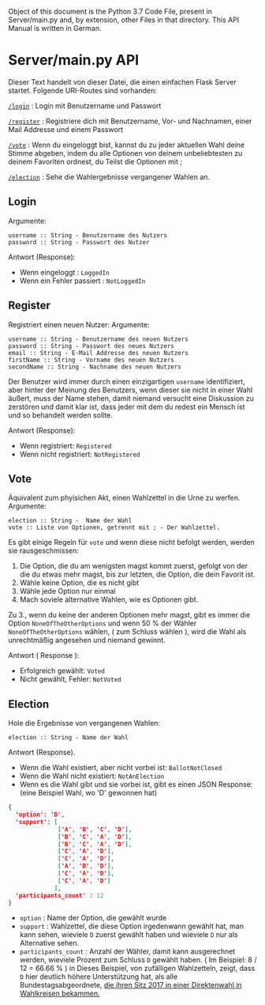 Object of this document is the Python 3.7 Code File,
present in Server/main.py and, by extension, other Files
in that directory.
This API Manual is written in German.

# Server/main.py API
Dieser Text handelt von dieser Datei,
die einen einfachen Flask Server startet.
Folgende URI-Routes sind vorhanden:

[`/login`](#login) : Login mit Benutzername und Passwort

[`/register`](#register) : Registriere dich mit Benutzername, Vor- und Nachnamen, einer Mail Addresse und einem Passwort

[`/vote`](#vote) : Wenn du eingeloggt bist, kannst du zu jeder aktuellen Wahl deine Stimme abgeben, indem du alle Optionen von deinem unbeliebtesten zu deinem Favoriten ordnest, du Teilst die Optionen mit ;

[`/election`](#election) : Sehe die Wahlergebnisse vergangener Wahlen an.

## Login
Argumente:
```
username :: String - Benutzername des Nutzers 
password :: String - Passwort des Nutzer
```

Antwort (Response):
- Wenn eingeloggt : `LoggedIn`
- Wenn ein Fehler passiert : `NotLoggedIn`

## Register
Registriert einen neuen Nutzer:
Argumente:
```
username :: String - Benutzername des neuen Nutzers
password :: String - Passwort des neues Nutzers
email :: String - E-Mail Addresse des neuen Nutzers
firstName :: String - Vorname des neuen Nutzers
secondName :: String - Nachname des neuen Nutzers
```
Der Benutzer wird immer durch einen einzigartigen `username` identifiziert,
aber hinter der Meinung des Benutzers, wenn dieser sie nicht in einer Wahl
äußert, muss der Name stehen, damit niemand versucht eine Diskussion zu zerstören
und damit klar ist, dass jeder mit dem du redest ein Mensch ist und so behandelt werden sollte.

Antwort (Response):
- Wenn registriert: `Registered`
- Wenn nicht registriert: `NotRegistered`

## Vote
Äquivalent zum phyisichen Akt, einen Wahlzettel in die Urne zu werfen.
Argumente:
```
election :: String -  Name der Wahl
vote :: Liste von Optionen, getrennt mit ; - Der Wahlzettel.
```

Es gibt einige Regeln für `vote` und wenn diese nicht befolgt werden,
werden sie rausgeschmissen:
1. Die Option, die du am wenigsten magst kommt zuerst, gefolgt von der die du etwas mehr magst, bis zur letzten, die Option, die dein Favorit ist.
1. Wähle keine Option, die es nicht gibt
2. Wähle jede Option nur einmal
3. Mach soviele alternative Wahlen, wie es Optionen gibt.

Zu 3., wenn du keine der anderen Optionen mehr magst, gibt es immer die Option
`NoneOfTheOtherOptions` und wenn 50 % der Wähler `NoneOfTheOtherOptions` wählen, ( zum Schluss wählen ), wird die Wahl als unrechtmäßig angesehen und niemand gewinnt.

Antwort ( Response ):
- Erfolgreich gewählt: `Voted`
- Nicht gewählt, Fehler: `NotVoted`

## Election
Hole die Ergebnisse von vergangenen Wahlen:
```
election :: String - Name der Wahl
```
Antwort (Response).
- Wenn die Wahl existiert, aber nicht vorbei ist: `BallotNotClosed`
- Wenn die Wahl nicht existiert: `NotAnElection`
- Wenn es die Wahl gibt und sie vorbei ist, gibt es einen JSON Response: (eine Beispiel Wahl, wo 'D' gewonnen hat)
```json
{
  'option': 'D', 
  'support': [
              ['A', 'B', 'C', 'D'], 
              ['B', 'C', 'A', 'D'], 
              ['B', 'C', 'A', 'D'], 
              ['C', 'A', 'D'], 
              ['C', 'A', 'D'], 
              ['A', 'B', 'D'],
              ['C', 'A', 'D'],
              ['C', 'A', 'D']
             ],
  'participants_count' : 12
} 
```

- `option` : Name der Option, die gewählt wurde
- `support` : Wahlzettel, die diese Option irgedenwann gewählt hat, man kann sehen, wieviele `D` zuerst gewählt haben und wieviele `D` nur als Alternative sehen.
- `participants_count` : Anzahl der Wähler, damit kann ausgerechnet werden, wieviele Prozent zum Schluss `D` gewählt haben. ( Im Beispiel: 8 / 12 =  66.66 % )
in 
Dieses Beispiel, von zufälligen Wahlzetteln, zeigt, dass `D` hier deutlich höhere Unterstützung hat,
als alle Bundestagsabgeordnete, [die ihren Sitz 2017 in einer Direktenwahl in Wahlkreisen bekammen.](https://www.spiegel.de/politik/deutschland/bundestagswahl-2017-alle-ergebnisse-im-ueberblick-a-1167247.html)
